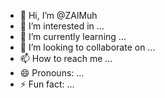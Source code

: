 - 👋 Hi, I’m @ZAlMuh
- 👀 I’m interested in ...
- 🌱 I’m currently learning ...
- 💞️ I’m looking to collaborate on ...
- 📫 How to reach me ...
- 😄 Pronouns: ...
- ⚡ Fun fact: ...

<!---
ZAlMuh/ZAlMuh is a ✨ special ✨ repository because its `README.md` (this file) appears on your GitHub profile.
You can click the Preview link to take a look at your changes.
--->

